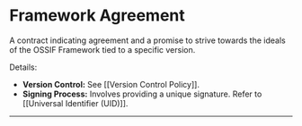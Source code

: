 # Framework Agreement

A contract indicating agreement and a promise to strive towards the ideals of the OSSIF Framework tied to a specific version.

Details:

- **Version Control:** See [[Version Control Policy]].
- **Signing Process:** Involves providing a unique signature. Refer to [[Universal Identifier (UID)]].

---
